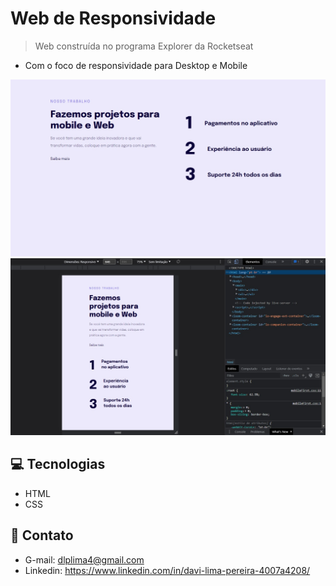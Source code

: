 # Web de Responsividade

> Web construída no programa Explorer da Rocketseat 

- Com o foco de responsividade para Desktop e Mobile

![preview](./.github/preview-desktop.jpeg)
![preview](./.github/preview-mobile.jpeg)


## 💻 Tecnologias

- HTML 
- CSS

## 👤 Contato

- G-mail: dlplima4@gmail.com
- Linkedin: https://www.linkedin.com/in/davi-lima-pereira-4007a4208/
